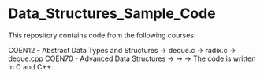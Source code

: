 # Data_Structures_Sample_Code

This repository contains code from the following courses: 

COEN12 - Abstract Data Types and Structures
      -> deque.c
      -> radix.c
      -> deque.cpp
COEN70 - Advanced Data Structures
      -> 
      ->
      ->
The code is written in C and C++. 
